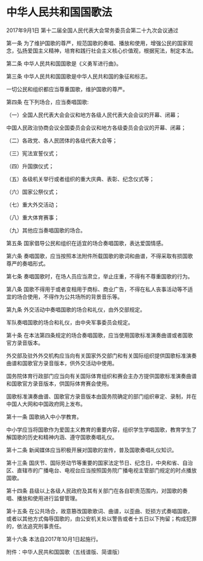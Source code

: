 # 中华人民共和国国歌法

2017年9月1日 第十二届全国人民代表大会常务委员会第二十九次会议通过



第一条 为了维护国歌的尊严，规范国歌的奏唱、播放和使用，增强公民的国家观念，弘扬爱国主义精神，培育和践行社会主义核心价值观，根据宪法，制定本法。

第二条 中华人民共和国国歌是《义勇军进行曲》。

第三条 中华人民共和国国歌是中华人民共和国的象征和标志。

一切公民和组织都应当尊重国歌，维护国歌的尊严。

第四条 在下列场合，应当奏唱国歌:

（一）全国人民代表大会会议和地方各级人民代表大会会议的开幕、闭幕；

中国人民政治协商会议全国委员会会议和地方各级委员会会议的开幕、闭幕；

（二）各政党、各人民团体的各级代表大会等；

（三）宪法宣誓仪式；

（四）升国旗仪式；

（五）各级机关举行或者组织的重大庆典、表彰、纪念仪式等；

（六）国家公祭仪式；

（七）重大外交活动；

（八）重大体育赛事；

（九）其他应当奏唱国歌的场合。

第五条 国家倡导公民和组织在适宜的场合奏唱国歌，表达爱国情感。

第六条 奏唱国歌，应当按照本法附件所载国歌的歌词和曲谱，不得采取有损国歌尊严的奏唱形式。

第七条 奏唱国歌时，在场人员应当肃立，举止庄重，不得有不尊重国歌的行为。

第八条 国歌不得用于或者变相用于商标、商业广告，不得在私人丧事活动等不适宜的场合使用，不得作为公共场所的背景音乐等。

第九条 外交活动中奏唱国歌的场合和礼仪，由外交部规定。

军队奏唱国歌的场合和礼仪，由中央军事委员会规定。

第十条 在本法第四条规定的场合奏唱国歌，应当使用国歌标准演奏曲谱或者国歌官方录音版本。

外交部及驻外外交机构应当向有关国家外交部门和有关国际组织提供国歌标准演奏曲谱和国歌官方录音版本，供外交活动中使用。

国务院体育行政部门应当向有关国际体育组织和赛会主办方提供国歌标准演奏曲谱和国歌官方录音版本，供国际体育赛会使用。

国歌标准演奏曲谱、国歌官方录音版本由国务院确定的部门组织审定、录制，并在中国人大网和中国政府网上发布。

第十一条 国歌纳入中小学教育。

中小学应当将国歌作为爱国主义教育的重要内容，组织学生学唱国歌，教育学生了解国歌的历史和精神内涵、遵守国歌奏唱礼仪。

第十二条 新闻媒体应当积极开展对国歌的宣传，普及国歌奏唱礼仪知识。

第十三条 国庆节、国际劳动节等重要的国家法定节日、纪念日，中央和省、自治区、直辖市的广播电台、电视台应当按照国务院广播电视主管部门规定的时点播放国歌。

第十四条 县级以上各级人民政府及其有关部门在各自职责范围内，对国歌的奏唱、播放和使用进行监督管理。

第十五条 在公共场合，故意篡改国歌歌词、曲谱，以歪曲、贬损方式奏唱国歌，或者以其他方式侮辱国歌的，由公安机关处以警告或者十五日以下拘留；构成犯罪的，依法追究刑事责任。

第十六条 本法自2017年10月1日起施行。

附件：中华人民共和国国歌（五线谱版、简谱版）
